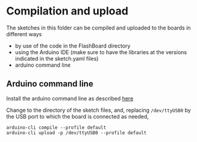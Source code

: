 # Compilation and upload

The sketches in this folder can be compiled and uploaded to the boards in different ways
- by use of the code in the FlashBoard directory
- using the Arduino IDE (make sure to have the libraries at the versions indicated in the sketch.yaml files)
- arduino command line

## Arduino command line
Install the arduino command line as described [here](https://arduino.github.io/arduino-cli/0.23/installation/)

Change to the directory of the sketch files, and, replacing `/dev/ttyUSB0` by the USB port to which the board is connected as needed,
```
arduino-cli compile --profile default
arduino-cli upload -p /dev/ttyUSB0 --profile default
```
